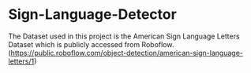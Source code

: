 # Sign-Language-Detector
The Dataset used in this project is the American Sign Language Letters Dataset which is publicly accessed from Roboflow. (https://public.roboflow.com/object-detection/american-sign-language-letters/1)
